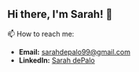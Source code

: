## Hi there, I'm Sarah! 👋

📫  How to reach me:
- **Email:** [sarahdepalo99@gmail.com](sarahdepalo99@gmail.com)
- **LinkedIn:** [Sarah dePalo](https://www.linkedin.com/in/sarahdepalo/)
  
<!-- ### Languages and Tools:
![]() -->

<!--
**sarahdepalo/sarahdepalo** is a ✨ _special_ ✨ repository because its `README.md` (this file) appears on your GitHub profile.

Here are some ideas to get you started:

- 🔭 I’m currently working on ...
- 🌱 I’m currently learning ...
- 👯 I’m looking to collaborate on ...
- 🤔 I’m looking for help with ...
- 💬 Ask me about ...
- 📫 How to reach me: ...
- 😄 Pronouns: ...
- ⚡ Fun fact: ...
-->
